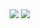 
<img src='https://github-readme-stats.vercel.app/api?username=itzlayz&count_private=true&show_icons=true&include_all_commits=true'>

<img src='https://discord-readme-badge.vercel.app/api?id=749310266625228921'>
